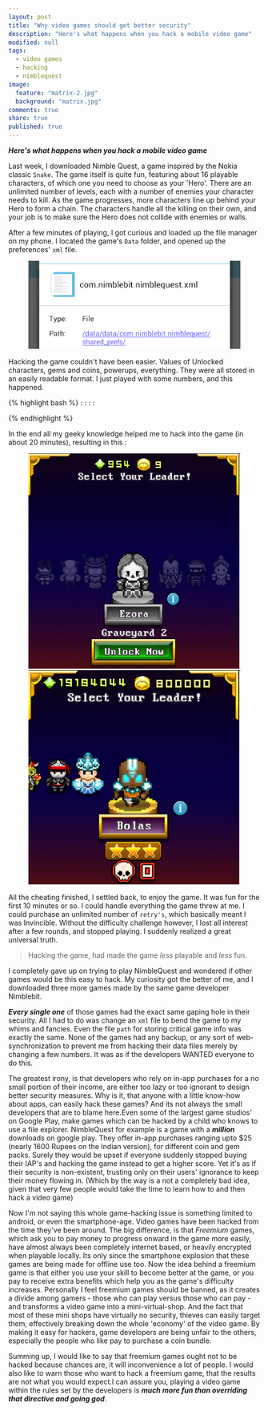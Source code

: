 ```yaml
---
layout: post
title: "Why video games should get better security"
description: "Here's what happens when you hack a mobile video game"
modified: null
tags:  
  - video games
  - hacking
  - nimblequest
image: 
  feature: "matrix-2.jpg"
  background: "matrix.jpg"
comments: true
share: true
published: true
---
```


***Here's what happens when you hack a mobile video game***		

Last week, I downloaded Nimble Quest, a game inspired by the Nokia classic `Snake`. The game itself is quite fun, featuring about 16 playable characters, of which one you need to choose as your 'Hero'. There are an unlimited number of levels, each with a number of enemies your character needs to kill. As the game progresses, more characters line up behind your Hero to form a chain. The characters handle all the killing on their own, and your job is to make sure the Hero does not collide with enemies or walls. 

After a few minutes of playing, I got curious and loaded up the file manager on my phone. I located the game's `Data` folder, and opened up the preferences' `xml` file. 

<figure>  
    <a href="/images/games-datafolder-path.png">
        <img src="/images/games-thumb-datafolder-path.png" alt="">
    </a>
</figure>

Hacking the game couldn't have been easier. Values of Unlocked characters, gems and coins, powerups, everything. They were all stored in an easily readable format. I just played with some numbers, and this happened. 
  
{% highlight bash %}
<int name="gems" value="19191444" />
:
:
<int name="powerup_bomb" value="5" />
<int name="powerup_shield" value="5" />
<int name="powerup_attack" value="5" />
:
:
<int name="crystals" value="799919" />


{% endhighlight %}

In the end all my geeky knowledge helped me to hack into the game (in about 20 minutes), resulting in this :  
<figure class = "half" >  
	<a href="/images/game-init-screen.png">
       <img src="/images/game-thumb-init-screen.png" alt="">
    </a>
	<a href="/images/game-finl-screen.png">
        <img src="/images/game-thumb-finl-screen.png" alt="">
    </a>
</figure>   

All the cheating finished, I settled back, to enjoy the game. It was fun for the first 10 minutes or so. I could handle everything the game threw at me. I could purchase an unlimited number of `retry's`, which basically meant I was Invincible. Without the difficulty challenge however, I lost all interest after a few rounds, and stopped playing.  I suddenly realized a great universal truth. <i class="fa fa-lightbulb-o"></i>

>Hacking the game, had made the game *less* playable and *less* fun. 

I completely gave up on trying to play NimbleQuest and wondered if other games would be this easy to hack. My curiosity got the better of me, and I downloaded three more games made by the same game developer Nimblebit. 

***Every single one*** of those games had the exact same gaping hole in their security. All I had to do was change an `xml` file to bend the game to my whims and fancies. Even the file `path` for storing critical game info was exactly the same. None of the games had any backup, or any sort of web-synchronization to prevent me from hacking their data files merely by changing a few numbers. It was as if the developers WANTED everyone to do this. 

The greatest irony, is that developers who rely on in-app purchases for a no small portion of their income, are either too lazy or too ignorant to design better security measures. Why is it, that anyone with a little know-how about apps, can easily hack these games? And its not always the small developers that are to blame here.Even some of the largest game studios' on Google Play, make games which can be hacked by a child who knows to use a file explorer. NimbleQuest for example is a game with a ***million*** downloads on google play. They offer in-app purchases ranging upto $25 (nearly 1600 Rupees on the Indian version), for different coin and gem packs. Surely they would be upset if everyone suddenly stopped buying their IAP's and hacking the game instead to get a higher score. Yet it's as if their security is non-existent, trusting only on their users' ignorance to keep their money flowing in. (Which by the way is a not a completely bad idea, given that very few people would take the time to learn how to and then hack a video game) 

Now I'm not saying this whole game-hacking issue is something limited to android, or even the smartphone-age. Video games have been hacked from the time they've been around. The big difference, is that *Freemium* games, which ask you to pay money to progress onward in the game more easily, have almost always been completely internet based, or heavily encrypted when playable locally. Its only since the smartphone explosion that these games are being made for offline use too. Now the idea behind a freemium game is that either you use your skill to become better at the game, or you pay to receive extra benefits which help you as the game's difficulty increases. Personally I feel freemium games should be banned, as it creates a divide among gamers - those who can play versus those who can pay - and transforms a video game into a mini-virtual-shop. And the fact that most of these mini shops have virtually no security, thieves can easily target them, effectively breaking down the whole 'economy' of the video game. By making it easy for hackers, game developers are being unfair to the others, especially the people who like pay to purchase a coin bundle. 

Summing up, I would like to say that freemium games ought not to be hacked because chances are, it will inconvenience a lot of people. I would also like to warn those who want to hack a freemium game, that the results are not what you would expect.I can assure you, playing a video game within the rules set by the developers is ***much more fun than overriding that directive and going god***. 
